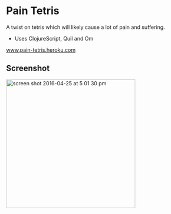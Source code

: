 # Pain Tetris

A twist on tetris which will likely cause a lot of pain and suffering.

  * Uses ClojureScript, Quil and Om

www.pain-tetris.heroku.com

## Screenshot
<img width="350" alt="screen shot 2016-04-25 at 5 01 30 pm" src="https://cloud.githubusercontent.com/assets/4379046/14802739/07cd1cf0-0b08-11e6-8fce-b0d2fa6bb79c.png">
